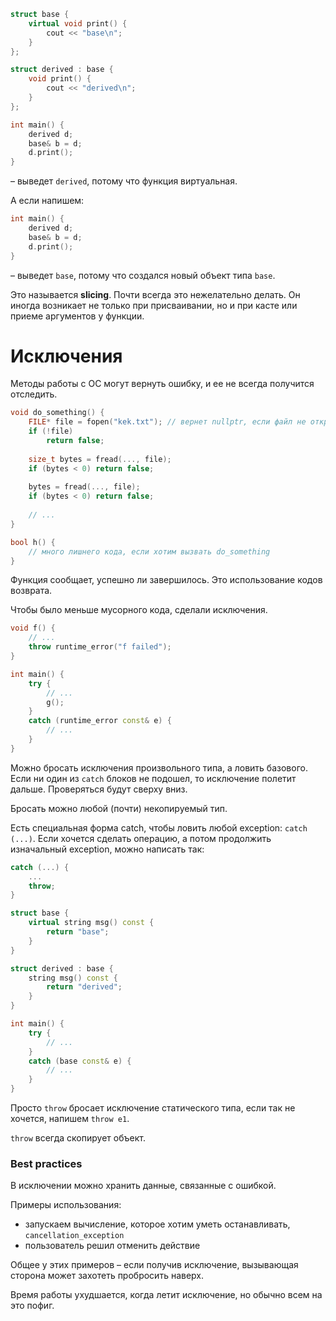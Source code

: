 ```cpp
struct base {
    virtual void print() {
        cout << "base\n";
    }
};

struct derived : base {
    void print() {
        cout << "derived\n";
    }
};

int main() {
    derived d;
    base& b = d;
    d.print();
}
```
 – выведет `derived`, потому что функция виртуальная.
 
 А если напишем:
 
```cpp
int main() {
    derived d;
    base& b = d;
    d.print();
}
```
 – выведет `base`, потому что создался новый объект типа `base`.
 
Это называется **slicing**. Почти всегда это нежелательно делать. Он иногда возникает не только при присваивании,
но и при касте или приеме аргументов у функции.


# Исключения

Методы работы с ОС могут вернуть ошибку, и ее не всегда получится отследить. 

```cpp
void do_something() {
    FILE* file = fopen("kek.txt"); // вернет nullptr, если файл не открылся
    if (!file)
        return false;
    
    size_t bytes = fread(..., file);
    if (bytes < 0) return false;
    
    bytes = fread(..., file);
    if (bytes < 0) return false;
    
    // ...
}

bool h() {
    // много лишнего кода, если хотим вызвать do_something
}
```

Функция сообщает, успешно ли завершилось. Это использование кодов возврата.

Чтобы было меньше мусорного кода, сделали исключения.

```cpp
void f() {
    // ...
    throw runtime_error("f failed");
}

int main() {
    try {
        // ...
        g();
    }
    catch (runtime_error const& e) {
        // ...
    }
}
```

Можно бросать исключения произвольного типа, а ловить базового. 
Если ни один из `catch` блоков не подошел, то исключение полетит дальше. 
Проверяться будут сверху вниз.

Бросать можно любой (почти) некопируемый тип.

Есть специальная форма catch, чтобы ловить любой exception: `catch (...)`. 
Если хочется сделать операцию, а потом продолжить изначальный exception, можно написать так:
```cpp
catch (...) {
    ...
    throw;
}
```

```cpp
struct base {
    virtual string msg() const {
        return "base";
    }
}

struct derived : base {
    string msg() const {
        return "derived";
    }
}

int main() {
    try {
        // ...
    }
    catch (base const& e) {
        // ...
    }
}
```

Просто `throw` бросает исключение статического типа, если так не хочется, напишем `throw e1`.

`throw` всегда скопирует объект.

### Best practices

В исключении можно хранить данные, связанные с ошибкой.

Примеры использования:
 * запускаем вычисление, которое хотим уметь останавливать, `cancellation_exception`
 * пользователь решил отменить действие
 
Общее у этих примеров – если получив исключение, вызывающая сторона может захотеть пробросить наверх.

Время работы ухудшается, когда летит исключение, но обычно всем на это пофиг.
